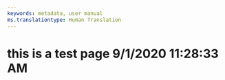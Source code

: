 ```yaml
---
keywords: metadata, user manual
ms.translationtype: Human Translation
---
```

# this is a test page 9/1/2020 11:28:33 AM